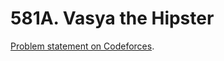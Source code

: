 # 581A. Vasya the Hipster

[Problem statement on Codeforces](https://codeforces.com/problemset/problem/581/A?locale=en).